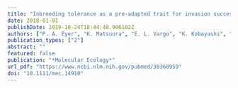 ```yaml
---
title: "Inbreeding tolerance as a pre-adapted trait for invasion success in the invasive ant Brachyponera chinensis"
date: 2018-01-01
publishDate: 2019-10-24T18:44:48.906102Z
authors: ["P. A. Eyer", "K. Matsuura", "E. L. Vargo", "K. Kobayashi", "T. Yashiro", "W. Suehiro", "C. Himuro", "T. Yokoi", "B. Guenard", "R. R. Dunn", "K. Tsuji"]
publication_types: ["2"]
abstract: ""
featured: false
publication: "*Molecular Ecology*"
url_pdf: "https://www.ncbi.nlm.nih.gov/pubmed/30368959"
doi: "10.1111/mec.14910"
---
```


